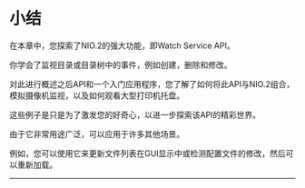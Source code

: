 # 小结

在本章中，您探索了NIO.2的强大功能，即Watch Service API。 

你学会了监视目录或目录树中的事件，例如创建，删除和修改。 

对此进行概述之后API和一个入门应用程序，您了解了如何将此API与NIO.2组合，模拟摄像机监视，以及如何观看大型打印机托盘。

这些例子是只是为了激发您的好奇心，以进一步探索该API的精彩世界。 

由于它非常用途广泛，可以应用于许多其他场景。 

例如，您可以使用它来更新文件列表在GUI显示中或检测配置文件的修改，然后可以重新加载。

----
